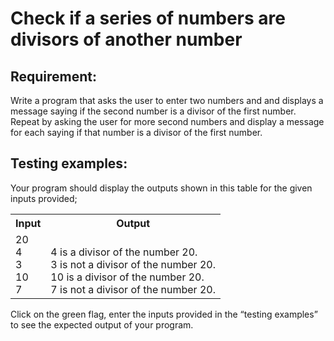 # Check if a series of numbers are divisors of another number

## Requirement:

Write a program that asks the user to enter two numbers and and displays a message saying if the second number is a divisor of the first number. Repeat by asking the user for more second numbers and display a message for each saying if that number is a divisor of the first number.

## Testing examples:

Your program should display the outputs shown in this table for the given inputs provided;

<table>
  <tr>
    <th>Input</th>
    <th>Output</th>
  </tr>
  <tr>
    <td>20<br>4<br>3<br>10<br>7</td>
    <td><br>4 is a divisor of the number 20.<br>3 is not a divisor of the number 20.<br>10 is a divisor of the number 20.<br>7 is not a divisor of the number 20.</td>
  </tr>
</table>

Click on the green flag, enter the inputs provided in the “testing examples” to see the expected output of your program.
